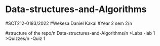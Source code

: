 # Data-structures-and-Algorithms
#SCT212-0183/2022
#Wekesa Daniel Kakai
#Year 2 sem 2/n

#structure of the repo/n
    Data-structures-and-Algorithms/n
          >Labs
            -lab 1
          >Quizzes/n
            -Quiz 1
